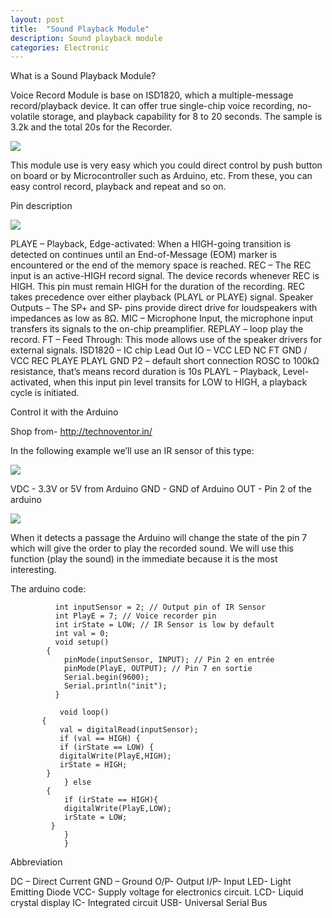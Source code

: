 ```yaml
---
layout: post
title:  "Sound Playback Module"
description: Sound playback module
categories: Electronic
---
```



What is a Sound Playback Module?
 
Voice Record Module is base on ISD1820, which a multiple-message record/playback device. It can offer true single-chip voice recording, no-volatile storage, and playback capability for 8 to 20 seconds. The sample is 3.2k and the total 20s for the Recorder.
 
![]({{site.baseurl}}/images/Electronic/9/01.jpg)

This module use is very easy which you could direct control by push button on board or by Microcontroller such as Arduino, etc. From these, you can easy control record, playback and repeat and so on.
 
Pin description

![]({{site.baseurl}}/images/Electronic/9/01.jpg)
 
PLAYE – Playback, Edge-activated: When a HIGH-going transition is detected on continues until an End-of-Message (EOM) marker is encountered or the end of the memory space is reached.
REC – The REC input is an active-HIGH record signal. The device records whenever REC is HIGH. This pin must remain HIGH for the duration of the recording. REC takes precedence over either playback (PLAYL or PLAYE) signal.
Speaker Outputs – The SP+ and SP- pins provide direct drive for loudspeakers with impedances as low as 8Ω.
MIC – Microphone Input, the microphone input transfers its signals to the on-chip preamplifier.
REPLAY – loop play the record.
FT – Feed Through: This mode allows use of the speaker drivers for external signals.
ISD1820 – IC chip
Lead Out IO – VCC LED NC FT GND / VCC REC PLAYE PLAYL GND
P2 – default short connection ROSC to 100kΩ resistance, that’s means record duration is 10s
PLAYL – Playback, Level-activated, when this input pin level transits for LOW to HIGH, a playback cycle is initiated.

Control it with the Arduino
 
Shop from- http://technoventor.in/
 
In the following example we’ll use an IR sensor of this type:
 
![]({{site.baseurl}}/images/Electronic/9/01.jpg)
 
VDC - 3.3V or 5V from Arduino
GND - GND of Arduino
OUT - Pin 2 of the arduino

![]({{site.baseurl}}/images/Electronic/9/01.jpg)
 
When it detects a passage the Arduino will change the state of the pin 7 which will give the order to play the recorded sound. We will use this function (play the sound) in the immediate because it is the most interesting.
 
 
The arduino code:

              int inputSensor = 2; // Output pin of IR Sensor
              int PlayE = 7; // Voice recorder pin
              int irState = LOW; // IR Sensor is low by default
              int val = 0;
              void setup()
            {
                pinMode(inputSensor, INPUT); // Pin 2 en entrée
                pinMode(PlayE, OUTPUT); // Pin 7 en sortie
                Serial.begin(9600);
                Serial.println("init");
              }
               
               void loop()
           {
               val = digitalRead(inputSensor);
               if (val == HIGH) {
               if (irState == LOW) {
               digitalWrite(PlayE,HIGH);
               irState = HIGH;
            }
                } else
            {  
                if (irState == HIGH){
                digitalWrite(PlayE,LOW);
                irState = LOW;
             }
                }
                } 
Abbreviation

DC – Direct Current
GND – Ground 
O/P- Output
I/P- Input
LED- Light Emitting Diode
VCC-  Supply voltage for electronics circuit.
LCD- Liquid crystal display
IC- Integrated circuit
USB- Universal Serial Bus
